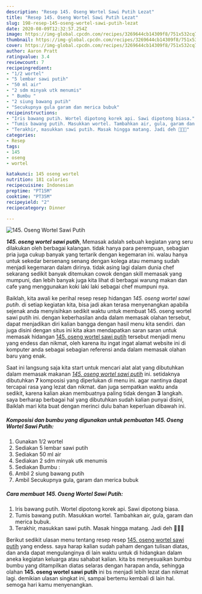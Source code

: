 ```yaml
---
description: "Resep 145. Oseng Wortel Sawi Putih Lezat"
title: "Resep 145. Oseng Wortel Sawi Putih Lezat"
slug: 198-resep-145-oseng-wortel-sawi-putih-lezat
date: 2020-08-09T12:32:57.254Z
image: https://img-global.cpcdn.com/recipes/3269644cb14309f8/751x532cq70/145-oseng-wortel-sawi-putih-foto-resep-utama.jpg
thumbnail: https://img-global.cpcdn.com/recipes/3269644cb14309f8/751x532cq70/145-oseng-wortel-sawi-putih-foto-resep-utama.jpg
cover: https://img-global.cpcdn.com/recipes/3269644cb14309f8/751x532cq70/145-oseng-wortel-sawi-putih-foto-resep-utama.jpg
author: Aaron Pratt
ratingvalue: 3.4
reviewcount: 7
recipeingredient:
- "1/2 wortel"
- "5 lembar sawi putih"
- "50 ml air"
- "2 sdm minyak utk menumis"
- " Bumbu "
- "2 siung bawang putih"
- "Secukupnya gula garam dan merica bubuk"
recipeinstructions:
- "Iris bawang putih. Wortel dipotong korek api. Sawi dipotong biasa."
- "Tumis bawang putih. Masukkan wortel. Tambahkan air, gula, garam dan merica bubuk."
- "Terakhir, masukkan sawi putih. Masak hingga matang. Jadi deh 💃💃💃"
categories:
- Resep
tags:
- 145
- oseng
- wortel

katakunci: 145 oseng wortel 
nutrition: 181 calories
recipecuisine: Indonesian
preptime: "PT15M"
cooktime: "PT35M"
recipeyield: "2"
recipecategory: Dinner

---
```



![145. Oseng Wortel Sawi Putih](https://img-global.cpcdn.com/recipes/3269644cb14309f8/751x532cq70/145-oseng-wortel-sawi-putih-foto-resep-utama.jpg)

<b><i>145. oseng wortel sawi putih</i></b>, Memasak adalah sebuah kegiatan yang seru dilakukan oleh berbagai kalangan. tidak hanya para perempuan, sebagian pria juga cukup banyak yang tertarik dengan kegemaran ini. walau hanya untuk sekedar bersenang senang dengan kolega atau memang sudah menjadi kegemaran dalam dirinya. tidak asing lagi dalam dunia chef sekarang sedikit banyak ditemukan cowok dengan skill memasak yang mumpuni, dan lebih banyak juga kita lihat di berbagai warung makan dan cafe yang menggunakan koki laki laki sebagai chef mumpuni nya.



Baiklah, kita awali ke perihal resep resep hidangan <i>145. oseng wortel sawi putih</i>. di setiap kegiatan kita, bisa jadi akan terasa menyenangkan apabila sejenak anda menyisihkan sedikit waktu untuk membuat 145. oseng wortel sawi putih ini. dengan keberhasilan anda dalam memasak olahan tersebut, dapat menjadikan diri kalian bangga dengan hasil menu kita sendiri. dan juga disini dengan situs ini kita akan mendapatkan saran saran untuk memasak hidangan <u>145. oseng wortel sawi putih</u> tersebut menjadi menu yang endess dan nikmat, oleh karena itu ingat ingat alamat website ini di komputer anda sebagai sebagian referensi anda dalam memasak olahan baru yang enak.


Saat ini langsung saja kita start untuk mencari alat alat yang dibutuhkan dalam memasak makanan <u><i>145. oseng wortel sawi putih</i></u> ini. setidaknya dibutuhkan <b>7</b> komposisi yang diperlukan di menu ini. agar nantinya dapat tercapai rasa yang lezat dan nikmat. dan juga sempatkan waktu anda sedikit, karena kalian akan membuatnya paling tidak dengan <b>3</b> langkah. saya berharap berbagai hal yang dibutuhkan sudah kalian punyai disini, Baiklah mari kita buat dengan merinci dulu bahan keperluan dibawah ini.

<!--inarticleads1-->

##### Komposisi dan bumbu yang digunakan untuk pembuatan 145. Oseng Wortel Sawi Putih:

1. Gunakan 1/2 wortel
1. Sediakan 5 lembar sawi putih
1. Sediakan 50 ml air
1. Sediakan 2 sdm minyak utk menumis
1. Sediakan  Bumbu :
1. Ambil 2 siung bawang putih
1. Ambil Secukupnya gula, garam dan merica bubuk




<!--inarticleads2-->

##### Cara membuat 145. Oseng Wortel Sawi Putih:

1. Iris bawang putih. Wortel dipotong korek api. Sawi dipotong biasa.
1. Tumis bawang putih. Masukkan wortel. Tambahkan air, gula, garam dan merica bubuk.
1. Terakhir, masukkan sawi putih. Masak hingga matang. Jadi deh 💃💃💃




Berikut sedikit ulasan menu tentang resep resep <u>145. oseng wortel sawi putih</u> yang endess. saya harap kalian sudah paham dengan tulisan diatas, dan anda dapat mengulanginya di lain waktu untuk di hidangkan dalam aneka kegiatan keluarga atau sahabat kalian. kita bs menyesuaikan bumbu bumbu yang ditampilkan diatas selaras dengan harapan anda, sehingga olahan <b>145. oseng wortel sawi putih</b> ini bs menjadi lebih lezat dan nikmat lagi. demikian ulasan singkat ini, sampai bertemu kembali di lain hal. semoga hari kamu menyenangkan.

